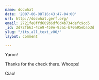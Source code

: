 ```yaml
---
name: docwhat
date: '2007-06-08T16:43:47-04:00'
url: http://docwhat.gerf.org/
email: 2721fe8ffd609b6df0d4b734defc9cd5
_id: 2d72fb63-4ce9-459e-93a1-b70a95ebab3d
slug: "/its_all_text_v06/"
layout: comment

---
```


Yaron!

Thanks for the check there.  Whoops!

Ciao!
